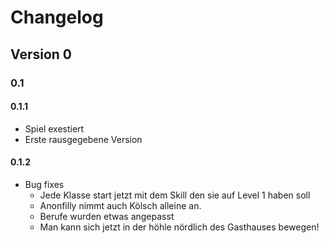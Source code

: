 # Changelog

## Version 0

### 0.1

#### 0.1.1

- Spiel exestiert
- Erste rausgegebene Version

#### 0.1.2

- Bug fixes
	- Jede Klasse start jetzt mit dem Skill den sie auf Level 1 haben soll
	- Anonfilly nimmt auch Kölsch alleine an.
	- Berufe wurden etwas angepasst
	- Man kann sich jetzt in der höhle nördlich des Gasthauses bewegen!